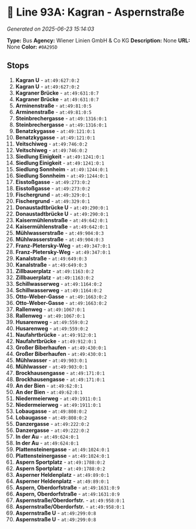 # 🚌 Line 93A: Kagran - Aspernstraße

*Generated on 2025-06-23 15:14:03*

**Type:** Bus
**Agency:** Wiener Linien GmbH & Co KG
**Description:** None
**URL:** None
**Color:** `#0A295D`

## Stops

1. **Kagran U** - `at:49:627:0:2`
2. **Kagran U** - `at:49:627:0:2`
3. **Kagraner Brücke** - `at:49:631:0:7`
4. **Kagraner Brücke** - `at:49:631:0:7`
5. **Arminenstraße** - `at:49:81:0:5`
6. **Arminenstraße** - `at:49:81:0:5`
7. **Steinbrechergasse** - `at:49:1316:0:1`
8. **Steinbrechergasse** - `at:49:1316:0:1`
9. **Benatzkygasse** - `at:49:121:0:1`
10. **Benatzkygasse** - `at:49:121:0:1`
11. **Veitschiweg** - `at:49:746:0:2`
12. **Veitschiweg** - `at:49:746:0:2`
13. **Siedlung Einigkeit** - `at:49:1241:0:1`
14. **Siedlung Einigkeit** - `at:49:1241:0:1`
15. **Siedlung Sonnheim** - `at:49:1244:0:1`
16. **Siedlung Sonnheim** - `at:49:1244:0:1`
17. **Eisstoßgasse** - `at:49:273:0:2`
18. **Eisstoßgasse** - `at:49:273:0:2`
19. **Fischergrund** - `at:49:329:0:1`
20. **Fischergrund** - `at:49:329:0:1`
21. **Donaustadtbrücke U** - `at:49:290:0:1`
22. **Donaustadtbrücke U** - `at:49:290:0:1`
23. **Kaisermühlenstraße** - `at:49:642:0:1`
24. **Kaisermühlenstraße** - `at:49:642:0:1`
25. **Mühlwasserstraße** - `at:49:904:0:3`
26. **Mühlwasserstraße** - `at:49:904:0:3`
27. **Franz-Pletersky-Weg** - `at:49:347:0:1`
28. **Franz-Pletersky-Weg** - `at:49:347:0:1`
29. **Kanalstraße** - `at:49:649:0:3`
30. **Kanalstraße** - `at:49:649:0:3`
31. **Zillbauerplatz** - `at:49:1163:0:2`
32. **Zillbauerplatz** - `at:49:1163:0:2`
33. **Schillwasserweg** - `at:49:1164:0:2`
34. **Schillwasserweg** - `at:49:1164:0:2`
35. **Otto-Weber-Gasse** - `at:49:1663:0:2`
36. **Otto-Weber-Gasse** - `at:49:1663:0:2`
37. **Rallenweg** - `at:49:1067:0:1`
38. **Rallenweg** - `at:49:1067:0:1`
39. **Husarenweg** - `at:49:559:0:2`
40. **Husarenweg** - `at:49:559:0:2`
41. **Naufahrtbrücke** - `at:49:912:0:1`
42. **Naufahrtbrücke** - `at:49:912:0:1`
43. **Großer Biberhaufen** - `at:49:430:0:1`
44. **Großer Biberhaufen** - `at:49:430:0:1`
45. **Mühlwasser** - `at:49:903:0:1`
46. **Mühlwasser** - `at:49:903:0:1`
47. **Brockhausengasse** - `at:49:171:0:1`
48. **Brockhausengasse** - `at:49:171:0:1`
49. **An der Bien** - `at:49:62:0:1`
50. **An der Bien** - `at:49:62:0:1`
51. **Niedermeierweg** - `at:49:1911:0:1`
52. **Niedermeierweg** - `at:49:1911:0:1`
53. **Lobaugasse** - `at:49:808:0:2`
54. **Lobaugasse** - `at:49:808:0:2`
55. **Danzergasse** - `at:49:222:0:2`
56. **Danzergasse** - `at:49:222:0:2`
57. **In der Au** - `at:49:624:0:1`
58. **In der Au** - `at:49:624:0:1`
59. **Plattensteinergasse** - `at:49:1024:0:1`
60. **Plattensteinergasse** - `at:49:1024:0:1`
61. **Aspern Sportplatz** - `at:49:1788:0:2`
62. **Aspern Sportplatz** - `at:49:1788:0:2`
63. **Asperner Heldenplatz** - `at:49:89:0:1`
64. **Asperner Heldenplatz** - `at:49:89:0:1`
65. **Aspern, Oberdorfstraße** - `at:49:1631:0:9`
66. **Aspern, Oberdorfstraße** - `at:49:1631:0:9`
67. **Aspernstraße/Oberdorfstr.** - `at:49:958:0:1`
68. **Aspernstraße/Oberdorfstr.** - `at:49:958:0:1`
69. **Aspernstraße U** - `at:49:299:0:8`
70. **Aspernstraße U** - `at:49:299:0:8`